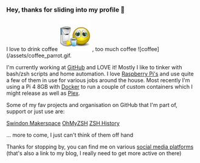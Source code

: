 ### Hey, thanks for sliding into my profile 👋

I love to drink coffee ![coffee](/assets/coffee-1.gif) , too much coffee ![coffee](/assets/coffee_parrot.gif.

I'm currently working at [GitHub](@github) and LOVE it! Mostly I like to tinker with bash/zsh scripts and home automation. I love [Raspberry Pi's](@raspberrypi) and use quite a few of them in use for various jobs around the house. Most recently I'm using a Pi 4 8GB with [Docker](@docker) to run a couple of custom containers which I might release as well as [Plex](@plex).

Some of my fav projects and organisation on GitHub that I'm part of, support or just use are:

[Swindon Makerspace](https://github.com/swindonmakers)
[OhMyZSH](https://github.com/ohmyzsh/ohmyzsh)
[ZSH History](https://github.com/rchakra3/zsh_history)

... more to come, I just can't think of them off hand

Thanks for stopping by, you can find me on various [social media platforms](https://www.uk-experience.com/social-media-site-links/)
(that's also a link to my blog, I really need to get more active on there)